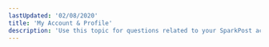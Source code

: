```yaml
---
lastUpdated: '02/08/2020'
title: 'My Account & Profile'
description: 'Use this topic for questions related to your SparkPost account'
---
```

